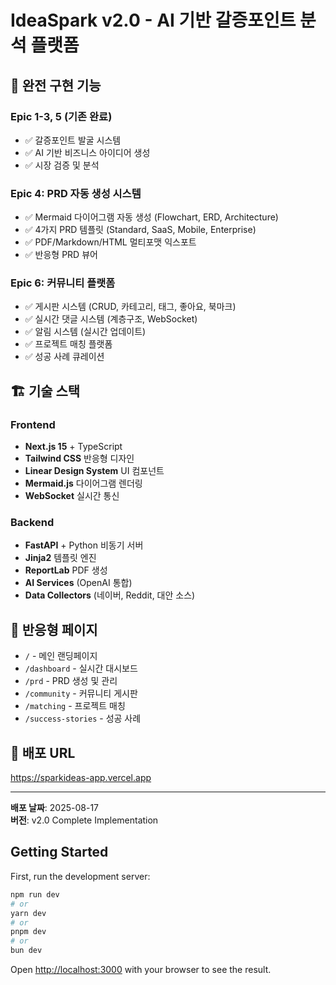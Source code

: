 # IdeaSpark v2.0 - AI 기반 갈증포인트 분석 플랫폼

## 🚀 완전 구현 기능

### Epic 1-3, 5 (기존 완료)
- ✅ 갈증포인트 발굴 시스템
- ✅ AI 기반 비즈니스 아이디어 생성
- ✅ 시장 검증 및 분석

### Epic 4: PRD 자동 생성 시스템
- ✅ Mermaid 다이어그램 자동 생성 (Flowchart, ERD, Architecture)
- ✅ 4가지 PRD 템플릿 (Standard, SaaS, Mobile, Enterprise)
- ✅ PDF/Markdown/HTML 멀티포맷 익스포트
- ✅ 반응형 PRD 뷰어

### Epic 6: 커뮤니티 플랫폼
- ✅ 게시판 시스템 (CRUD, 카테고리, 태그, 좋아요, 북마크)
- ✅ 실시간 댓글 시스템 (계층구조, WebSocket)
- ✅ 알림 시스템 (실시간 업데이트)
- ✅ 프로젝트 매칭 플랫폼
- ✅ 성공 사례 큐레이션

## 🏗️ 기술 스택

### Frontend
- **Next.js 15** + TypeScript
- **Tailwind CSS** 반응형 디자인
- **Linear Design System** UI 컴포넌트
- **Mermaid.js** 다이어그램 렌더링
- **WebSocket** 실시간 통신

### Backend
- **FastAPI** + Python 비동기 서버
- **Jinja2** 템플릿 엔진
- **ReportLab** PDF 생성
- **AI Services** (OpenAI 통합)
- **Data Collectors** (네이버, Reddit, 대안 소스)

## 📱 반응형 페이지
- `/` - 메인 랜딩페이지
- `/dashboard` - 실시간 대시보드
- `/prd` - PRD 생성 및 관리
- `/community` - 커뮤니티 게시판
- `/matching` - 프로젝트 매칭
- `/success-stories` - 성공 사례

## 🔗 배포 URL
https://sparkideas-app.vercel.app

---

**배포 날짜**: 2025-08-17  
**버전**: v2.0 Complete Implementation

## Getting Started

First, run the development server:

```bash
npm run dev
# or
yarn dev
# or
pnpm dev
# or
bun dev
```

Open [http://localhost:3000](http://localhost:3000) with your browser to see the result.
